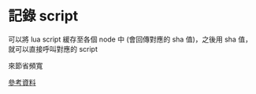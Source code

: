 # 記錄 script

可以將 lua script 緩存至各個 node 中 (會回傳對應的 sha 值)，之後用 sha 值，就可以直接呼叫對應的 script

來節省頻寬

[參考資料](https://segmentfault.com/a/1190000018070172)

